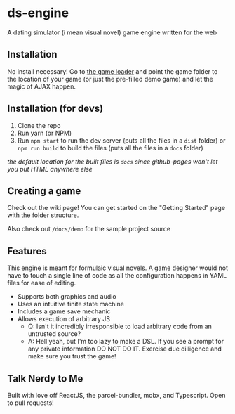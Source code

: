 # ds-engine
A dating simulator (i mean visual novel) game engine written for the web

## Installation
No install necessary! Go to [the game loader](http://saltyJeff.github.io/ds-engine/) and point the
game folder to the location of your game (or just the pre-filled demo game) and let
the magic of AJAX happen.

## Installation (for devs)
1. Clone the repo
2. Run yarn (or NPM)
3. Run `npm start` to run the dev server (puts all the files in a `dist` folder) or `npm run build` to build the files (puts all the files in a `docs` folder)

*the default location for the built files is `docs` since github-pages won't let you put HTML anywhere else*

## Creating a game
Check out the wiki page! You can get started on the "Getting Started" page with the folder structure.

Also check out `/docs/demo` for the sample project source

## Features
This engine is meant for formulaic visual novels. A game designer would not have to touch a single line of code as
all the configuration happens in YAML files for ease of editing.

* Supports both graphics and audio
* Uses an intuitive finite state machine
* Includes a game save mechanic
* Allows execution of arbitrary JS
	- Q: Isn't it incredibly irresponsible to load arbitrary code from an untrusted source?
	- A: Hell yeah, but I'm too lazy to make a DSL. If you see a prompt for any private information DO NOT DO IT. Exercise due dilligence and make sure you trust the game!

## Talk Nerdy to Me
Built with love off ReactJS, the parcel-bundler, mobx, and Typescript. Open to pull requests!


